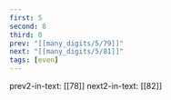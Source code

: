 ```yaml
---
first: 5
second: 8
third: 0
prev: "[[many_digits/5/79]]"
next: "[[many_digits/5/81]]"
tags: [even]
---
```

prev2-in-text: [[78]]
next2-in-text: [[82]]
